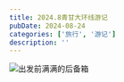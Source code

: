 ```yaml
---
title: 2024.8青甘大环线游记
pubDate: 2024-08-24
categories: ['旅行', '游记']
description: ''
---
```



![出发前满满的后备箱](https://blog.lovehxy.com/blog/.trashed-1725751315-IMG20240809072143.jpg)
